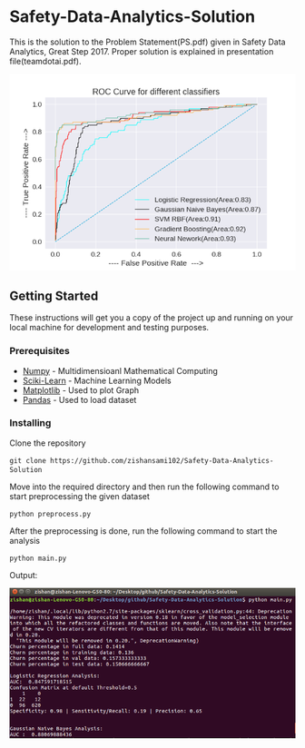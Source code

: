 # Safety-Data-Analytics-Solution

This is the solution to the Problem Statement(PS.pdf) given in Safety Data Analytics, Great Step 2017. Proper solution is explained in presentation file(teamdotai.pdf).

![alt text](roc.png)

## Getting Started

These instructions will get you a copy of the project up and running on your local machine for development and testing purposes.

### Prerequisites


* [Numpy](http://www.numpy.org/) - Multidimensioanl Mathematical Computing 
* [Sciki-Learn](http://scikit-learn.org/stable/install.html) - Machine Learning Models
* [Matplotlib](https://matplotlib.org/contents.html) - Used to plot Graph
* [Pandas](http://pandas.pydata.org/pandas-docs/version/0.18.0/) - Used to load dataset

### Installing

Clone the repository

```
git clone https://github.com/zishansami102/Safety-Data-Analytics-Solution
```
Move into the required directory and then run the following command to start preprocessing the given dataset

```
python preprocess.py
```
After the preprocessing is done, run the following command to start the analysis

```
python main.py
```

Output:

![alt text](main.png)